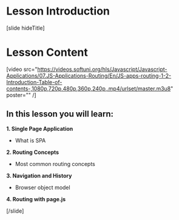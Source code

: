 # Lesson Introduction

[slide hideTitle]

# Lesson Content

[video src="https://videos.softuni.org/hls/Javascript/Javascript-Applications/07.JS-Applications-Routing/En/JS-apps-routing-1-2-Introduction-Table-of-contents-,1080p,720p,480p,360p,240p,.mp4/urlset/master.m3u8" poster="" /]

## In this lesson you will learn:

**1. Single Page Application**

-  What is SPA

**2. Routing Concepts**

-  Most common routing concepts

**3. Navigation and History**

-  Browser object model

**4. Routing with page.js**

[/slide]
